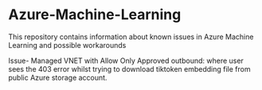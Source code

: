 # Azure-Machine-Learning
This repository contains information about known issues in Azure Machine Learning and possible workarounds

Issue- Managed VNET with Allow Only Approved outbound:
  where user sees the 403 error whilst trying to download tiktoken embedding file from public Azure storage account. 
